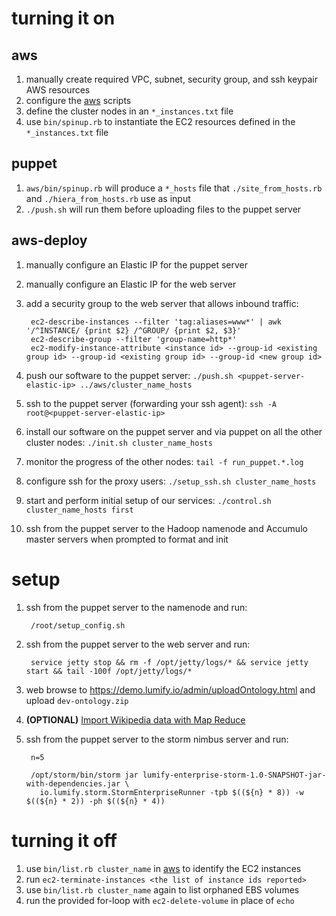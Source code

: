 turning it on
=============

aws
---
1. manually create required VPC, subnet, security group, and ssh keypair AWS resources
1. configure the [aws](https://github.com/dsingley/aws) scripts
1. define the cluster nodes in an `*_instances.txt` file
1. use `bin/spinup.rb` to instantiate the EC2 resources defined in the `*_instances.txt` file

puppet
------
1. `aws/bin/spinup.rb` will produce a `*_hosts` file that `./site_from_hosts.rb` and `./hiera_from_hosts.rb` use as input
1. `./push.sh` will run them before uploading files to the puppet server

aws-deploy
----------
1. manually configure an Elastic IP for the puppet server
1. manually configure an Elastic IP for the web server
1. add a security group to the web server that allows inbound traffic:

        ec2-describe-instances --filter 'tag:aliases=www*' | awk '/^INSTANCE/ {print $2} /^GROUP/ {print $2, $3}'
        ec2-describe-group --filter 'group-name=http*'
        ec2-modify-instance-attribute <instance id> --group-id <existing group id> --group-id <existing group id> --group-id <new group id>

1. push our software to the puppet server: `./push.sh <puppet-server-elastic-ip> ../aws/cluster_name_hosts`
1. ssh to the puppet server (forwarding your ssh agent): `ssh -A root@<puppet-server-elastic-ip>`
1. install our software on the puppet server and via puppet on all the other cluster nodes: `./init.sh cluster_name_hosts`
1. monitor the progress of the other nodes: `tail -f run_puppet.*.log`
1. configure ssh for the proxy users: `./setup_ssh.sh cluster_name_hosts`
1. start and perform initial setup of our services: `./control.sh cluster_name_hosts first`
1. ssh from the puppet server to the Hadoop namenode and Accumulo master servers when prompted to format and init

setup
=====

1. ssh from the puppet server to the namenode and run:

        /root/setup_config.sh

1. ssh from the puppet server to the web server and run:

        service jetty stop && rm -f /opt/jetty/logs/* && service jetty start && tail -100f /opt/jetty/logs/*

1. web browse to https://demo.lumify.io/admin/uploadOntology.html and upload `dev-ontology.zip`

1. **(OPTIONAL)** [Import Wikipedia data with Map Reduce](../lumify-wikipedia/import-with-map-reduce.md)

1. ssh from the puppet server to the storm nimbus server and run:

        n=5

        /opt/storm/bin/storm jar lumify-enterprise-storm-1.0-SNAPSHOT-jar-with-dependencies.jar \
          io.lumify.storm.StormEnterpriseRunner -tpb $((${n} * 8)) -w $((${n} * 2)) -ph $((${n} * 4))

turning it off
==============
1. use `bin/list.rb cluster_name` in [aws](https://github.com/dsingley/aws) to identify the EC2 instances
1. run `ec2-terminate-instances <the list of instance ids reported>`
1. use `bin/list.rb cluster_name` again to list orphaned EBS volumes
1. run the provided for-loop with `ec2-delete-volume` in place of `echo`

